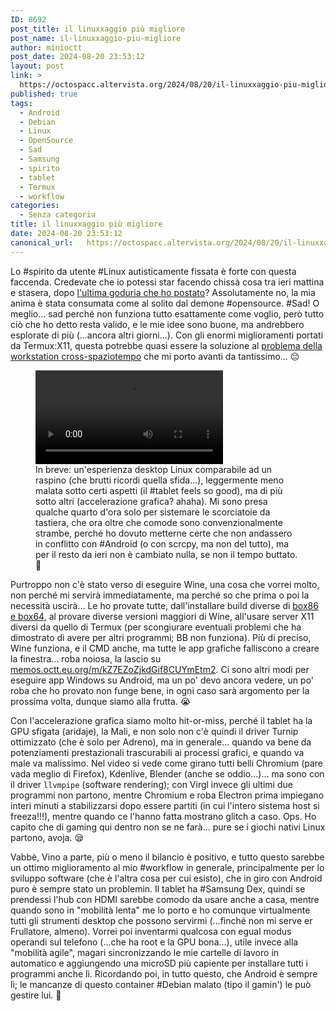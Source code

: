 ```yaml
---
ID: 8692
post_title: il linuxxaggio più migliore
post_name: il-linuxxaggio-piu-migliore
author: minioctt
post_date: 2024-08-20 23:53:12
layout: post
link: >
  https://octospacc.altervista.org/2024/08/20/il-linuxxaggio-piu-migliore/
published: true
tags:
  - Android
  - Debian
  - Linux
  - OpenSource
  - Sad
  - Samsung
  - spirito
  - tablet
  - Termux
  - workflow
categories:
  - Senza categoria
title: il linuxxaggio più migliore
date: 2024-08-20 23:53:12
canonical_url:   https://octospacc.altervista.org/2024/08/20/il-linuxxaggio-piu-migliore/
---
```

<!-- wp:paragraph -->
<p>Lo #spirito da utente #Linux autisticamente fissata è forte con questa faccenda. Credevate che io potessi star facendo chissà cosa tra ieri mattina e stasera, dopo <a href="2024/08/19/linuxaggio-androidico/">l'ultima goduria che ho postato</a>? Assolutamente no, la mia anima è stata consumata come al solito dal demone #opensource. #Sad! O meglio... sad perché non funziona tutto esattamente come voglio, però tutto ciò che ho detto resta valido, e le mie idee sono buone, ma andrebbero esplorate di più (...ancora altri giorni...). Con gli enormi miglioramenti portati da Termux:X11, questa potrebbe quasi essere la soluzione al <a href="https://t.me/c/1383332798/20406">problema della workstation cross-spaziotempo</a> che mi porto avanti da tantissimo... 😔️</p>
<!-- /wp:paragraph -->

<!-- wp:paragraph -->
<p></p>
<!-- /wp:paragraph -->

<!-- wp:video {"id":8694} -->
<figure class="wp-block-video"><video controls src="{{site.cdnurl}}/assets/uploads/2024/08/lv_0_20240820225630.mp4"></video><figcaption class="wp-element-caption">In breve: un'esperienza desktop Linux comparabile ad un raspino (che brutti ricordi quella sfida...), leggermente meno malata sotto certi aspetti (il #tablet feels so good), ma di più sotto altri (accelerazione grafica? ahaha). Mi sono presa qualche quarto d'ora solo per sistemare le scorciatoie da tastiera, che ora oltre che comode sono convenzionalmente strambe, perché ho dovuto metterne certe che non andassero in conflitto con #Android (o con scrcpy, ma non del tutto), ma per il resto da ieri non è cambiato nulla, se non il tempo buttato. 🙂️</figcaption></figure>
<!-- /wp:video -->

<!-- wp:paragraph -->
<p></p>
<!-- /wp:paragraph -->

<!-- wp:paragraph -->
<p>Purtroppo non c'è stato verso di eseguire Wine, una cosa che vorrei molto, non perché mi servirà immediatamente, ma perché so che prima o poi la necessità uscirà... Le ho provate tutte, dall'installare build diverse di <a href="https://memos.octt.eu.org/m/JaBkimfNMNyAsye56H6Rvt">box86 e box64</a>, al provare diverse versioni maggiori di Wine, all'usare server X11 diversi da quello di Termux (per scongiurare eventuali problemi che ha dimostrato di avere per altri programmi; BB non funziona). Più di preciso, Wine funziona, e il CMD anche, ma tutte le app grafiche falliscono a creare la finestra... roba noiosa, la lascio su <a href="https://memos.octt.eu.org/m/kZ7EZoZjkdGif8CUYmEtm2">memos.octt.eu.org/m/kZ7EZoZjkdGif8CUYmEtm2</a>. Ci sono altri modi per eseguire app Windows su Android, ma un po' devo ancora vedere, un po' roba che ho provato non funge bene, in ogni caso sarà argomento per la prossima volta, dunque siamo alla frutta. 😭️</p>
<!-- /wp:paragraph -->

<!-- wp:paragraph -->
<p>Con l'accelerazione grafica siamo molto hit-or-miss, perché il tablet ha la GPU sfigata (aridaje), la Mali, e non solo non c'è quindi il driver Turnip ottimizzato (che è solo per Adreno), ma in generale... quando va bene da potenziamenti prestazionali trascurabili ai processi grafici, e quando va male va malissimo. Nel video si vede come girano tutti belli Chromium (pare vada meglio di Firefox), Kdenlive, Blender (anche se oddio...)... ma sono con il driver <code>llvmpipe</code> (software rendering); con Virgl invece gli ultimi due programmi non partono, mentre Chromium e roba Electron prima impiegano interi minuti a stabilizzarsi dopo essere partiti (in cui l'intero sistema host si freeza!!!), mentre quando ce l'hanno fatta mostrano glitch a caso. Ops. Ho capito che di gaming qui dentro non se ne farà... pure se i giochi nativi Linux partono, avoja. 😪️</p>
<!-- /wp:paragraph -->

<!-- wp:paragraph -->
<p>Vabbè, Vino a parte, più o meno il bilancio è positivo, e tutto questo sarebbe un ottimo miglioramento al mio #workflow in generale, principalmente per lo sviluppo software (che è l'altra cosa per cui esisto), che in giro con Android puro è sempre stato un problemin. Il tablet ha #Samsung Dex, quindi se prendessi l'hub con HDMI sarebbe comodo da usare anche a casa, mentre quando sono in "mobilità lenta" me lo porto e ho comunque virtualmente tutti gli strumenti desktop che possono servirmi (...finché non mi serve er Frullatore, almeno). Vorrei poi inventarmi qualcosa con egual modus operandi sul telefono (...che ha root e la GPU bona...), utile invece alla "mobilità agile", magari sincronizzando le mie cartelle di lavoro in automatico e aggiungendo una microSD più capiente per installare tutti i programmi anche lì. Ricordando poi, in tutto questo, che Android è sempre lì; le mancanze di questo container #Debian malato (tipo il gamin') le può gestire lui. 🥳️</p>
<!-- /wp:paragraph -->